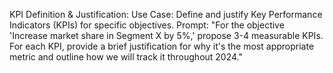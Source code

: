  KPI Definition & Justification:
        Use Case: Define and justify Key Performance Indicators (KPIs) for specific objectives.
        Prompt: "For the objective 'Increase market share in Segment X by 5%,' propose 3-4 measurable KPIs. For each KPI, provide a brief justification for why it's the most appropriate metric and outline how we will track it throughout 2024."
  
